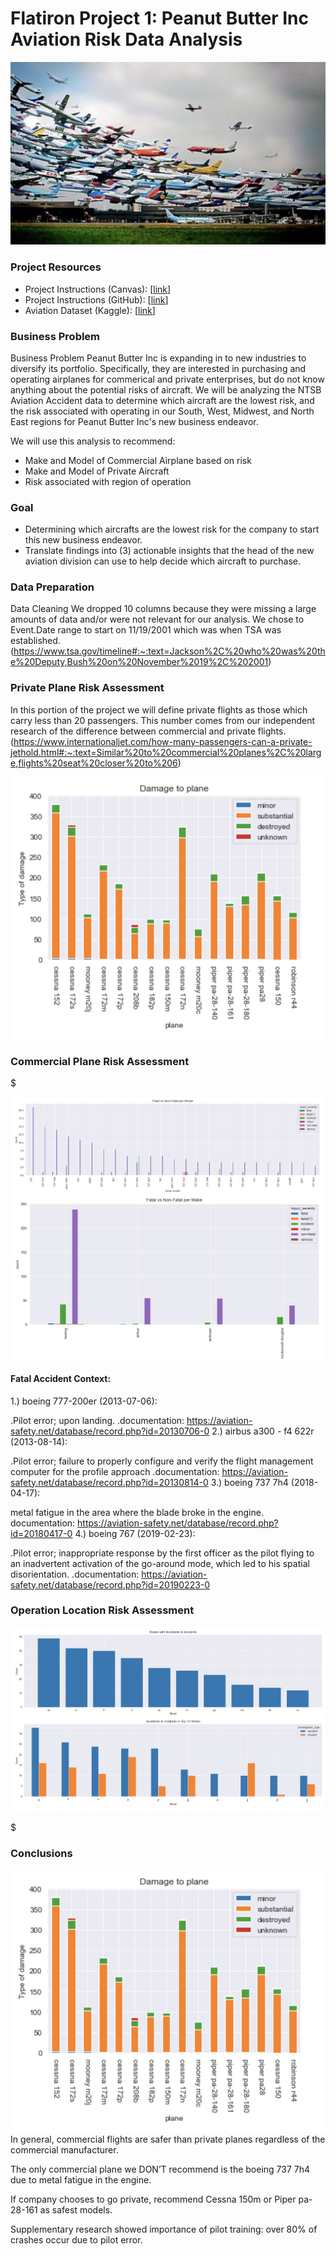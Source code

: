 # Flatiron Project 1: Peanut Butter Inc Aviation Risk Data Analysis

![plane](images/plane_image.png)


### Project Resources
- Project Instructions (Canvas): [[link](https://learning.flatironschool.com/courses/6412/pages/phase-1-project-description?module_item_id=561813#grading)]
- Project Instructions (GitHub): [[link](https://github.com/learn-co-curriculum/dsc-phase-1-project-v3)]
- Aviation Dataset (Kaggle): [[link](https://www.kaggle.com/datasets/khsamaha/aviation-accident-database-synopses)]

### Business Problem
Business Problem
Peanut Butter Inc is expanding in to new industries to diversify its portfolio. Specifically, they are interested in purchasing and operating airplanes for commerical and private enterprises, but do not know anything about the potential risks of aircraft. We will be analyzing the NTSB Aviation Accident data to determine which aircraft are the lowest risk, and the risk associated with operating in our South, West, Midwest, and North East regions for Peanut Butter Inc's new business endeavor.

We will use this analysis to recommend:

- Make and Model of Commercial Airplane based on risk
- Make and Model of Private Aircraft
- Risk associated with region of operation

### Goal
  - Determining which aircrafts are the lowest risk for the company to start this new business endeavor.
  - Translate findings into (3) actionable insights that the head of the new aviation division can use to help decide which aircraft to purchase.



### Data Preparation
Data Cleaning
We dropped 10 columns because they were missing a large amounts of data and/or were not relevant for our analysis.
We chose to Event.Date range to start on 11/19/2001 which was when TSA was established. (https://www.tsa.gov/timeline#:~:text=Jackson%2C%20who%20was%20the%20Deputy,Bush%20on%20November%2019%2C%202001)



### Private Plane Risk Assessment


In this portion of the project we will define private flights as those which carry less than 20 passengers. This number comes from our independent research of the difference between commercial and private flights.(https://www.internationaljet.com/how-many-passengers-can-a-private-jethold.html#:~:text=Similar%20to%20commercial%20planes%2C%20large,flights%20seat%20closer%20to%206)

![plane](images/private_data.png)



### Commercial Plane Risk Assessment

$

![plane](images/commercial_data.png)


#### Fatal Accident Context:
1.) boeing 777-200er (2013-07-06):

.Pilot error; upon landing.
.documentation: https://aviation-safety.net/database/record.php?id=20130706-0
2.) airbus a300 - f4 622r (2013-08-14):

.Pilot error; failure to properly configure and verify the flight management computer for the profile approach
.documentation: https://aviation-safety.net/database/record.php?id=20130814-0
3.) boeing 737 7h4 (2018-04-17):

metal fatigue in the area where the blade broke in the engine.
documentation: https://aviation-safety.net/database/record.php?id=20180417-0
4.) boeing 767 (2019-02-23):

.Pilot error; inappropriate response by the first officer as the pilot flying to an inadvertent activation of the go-around mode, which led to his spatial disorientation.
.documentation: https://aviation-safety.net/database/record.php?id=20190223-0


### Operation Location Risk Assessment


![plane](images/location_data.png)





$





### Conclusions

![plane](images/private_data.png)
In general, commercial flights are safer than private planes regardless of the commercial manufacturer.

The only commercial plane we DON’T recommend is the boeing 737 7h4 due to metal fatigue in the engine.

If company chooses to go private, recommend Cessna 150m or Piper pa-28-161 as safest models.

Supplementary research showed importance of pilot training: over 80% of crashes occur due to pilot error.

